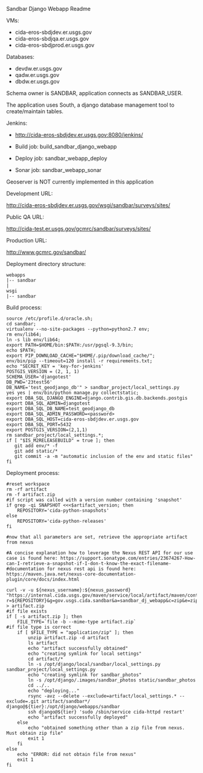 Sandbar Django Webapp Readme

VMs:

* cida-eros-sbdjdev.er.usgs.gov
* cida-eros-sbdjqa.er.usgs.gov
* cida-eros-sbdjprod.er.usgs.gov

Databases:

* devdw.er.usgs.gov
* qadw.er.usgs.gov
* dbdw.er.usgs.gov

Schema owner is SANDBAR, application connects as SANDBAR_USER.

The application uses South, a django database management tool to create/maintain tables.

Jenkins:

* http://cida-eros-sbdjdev.er.usgs.gov:8080/jenkins/

* Build job: build_sandbar_django_webapp
* Deploy job: sandbar_webapp_deploy
* Sonar job: sandbar_webapp_sonar

Geoserver is NOT currently implemented in this application

Development URL:

http://cida-eros-sbdjdev.er.usgs.gov/wsgi/sandbar/surveys/sites/

Public QA URL:

http://cida-test.er.usgs.gov/gcmrc/sandbar/surveys/sites/

Production URL:

http://www.gcmrc.gov/sandbar/

Deployment directory structure:

```
webapps
|-- sandbar
|
wsgi
|-- sandbar
```

Build process:

```
source /etc/profile.d/oracle.sh;
cd sandbar;
virtualenv --no-site-packages --python=python2.7 env;
rm env/lib64;
ln -s lib env/lib64;
export PATH=$HOME/bin:$PATH:/usr/pgsql-9.3/bin;
echo $PATH;
export PIP_DOWNLOAD_CACHE="$HOME/.pip/download_cache/";
env/bin/pip --timeout=120 install -r requirements.txt;
echo "SECRET_KEY = 'key-for-jenkins'
POSTGIS_VERSION = (2, 1, 1)
SCHEMA_USER='djangotest'
DB_PWD='23test56'
DB_NAME='test_geodjango_db'" > sandbar_project/local_settings.py
yes yes | env/bin/python manage.py collectstatic;
export DBA_SQL_DJANGO_ENGINE=django.contrib.gis.db.backends.postgis 
export DBA_SQL_ADMIN=djangotest 
export DBA_SQL_DB_NAME=test_geodjango_db 
export DBA_SQL_ADMIN_PASSWORD=<password> 
export DBA_SQL_HOST=cida-eros-sbdjdev.er.usgs.gov 
export DBA_SQL_PORT=5432
export POSTGIS_VERSION=(2,1,1)
rm sandbar_project/local_settings.*;
if [ "$IS_M2RELEASEBUILD" = true ]; then
   git add env/* -f
   git add static/*
   git commit -a -m "automatic inclusion of the env and static files"
fi
```

Deployment process:

```
#reset workspace
rm -rf artifact
rm -f artifact.zip
#if script was called with a version number containing 'snapshot'
if grep -qi SNAPSHOT <<<$artifact_version; then
    REPOSITORY='cida-python-snapshots'
else
    REPOSITORY='cida-python-releases'
fi

#now that all parameters are set, retrieve the appropriate artifact from nexus

#A concise explanation how to leverage the Nexus REST API for our use case is found here: https://support.sonatype.com/entries/23674267-How-can-I-retrieve-a-snapshot-if-I-don-t-know-the-exact-filename-
#documentation for nexus rest api is found here: https://maven.java.net/nexus-core-documentation-plugin/core/docs/index.html

curl -v -u ${nexus_username}:${nexus_password} "https://internal.cida.usgs.gov/maven/service/local/artifact/maven/content?r=${REPOSITORY}&g=gov.usgs.cida.sandbar&a=sandbar_dj_webapp&c=zip&e=zip&v=${artifact_version}" > artifact.zip
#if file exists
if [ -s artifact.zip ]; then
    FILE_TYPE=`file -b --mime-type artifact.zip`
#if file type is correct
    if [ $FILE_TYPE = "application/zip" ]; then
        unzip artifact.zip -d artifact
        ls artifact
        echo "artifact successfully obtained"
        echo "creating symlink for local settings"
        cd artifact/*
        ln -s /opt/django/local/sandbar/local_settings.py sandbar_project/local_settings.py
        echo "creating symlink for sandbar_photos"
        ln -s /opt/django/.images/sandbar_photos static/sandbar_photos
        cd ../..
        echo "deploying..."
        rsync -avz --delete --exclude=artifact/local_settings.* --exclude=.git artifact/sandbar*/ django@${tier}:/opt/django/webapps/sandbar
        ssh django@${tier} 'sudo /sbin/service cida-httpd restart'
        echo "artifact successfully deployed"
    else
        echo "obtained something other than a zip file from nexus. Must obtain zip file"
        exit 1
    fi
else
    echo "ERROR: did not obtain file from nexus"
    exit 1
fi
```